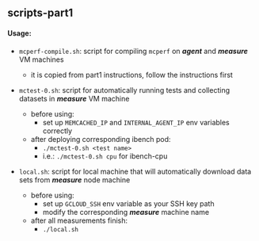 ## scripts-part1

#### **Usage:**

- `mcperf-compile.sh`: script for compiling `mcperf` on ***agent*** and ***measure*** VM machines

  - it is copied from part1 instructions, follow the instructions first

- `mctest-0.sh`: script for automatically running tests and collecting datasets in ***measure*** VM machine

  - before using:
    - set up `MEMCACHED_IP` and `INTERNAL_AGENT_IP` env variables correctly
  - after deploying corresponding ibench pod:
    - `./mctest-0.sh <test name>`
    - i.e.: `./mctest-0.sh cpu` for ibench-cpu

- `local.sh`: script for local machine that will automatically download data sets from ***measure*** node machine

  - before using:
    - set up `GCLOUD_SSH` env variable as your SSH key path
    - modify the corresponding ***measure*** machine name
  - after all measurements finish: 
    - `./local.sh`

  